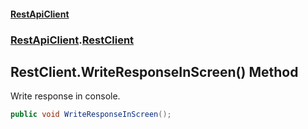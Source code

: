 #### [RestApiClient](./index.md 'index')
### [RestApiClient](./RestApiClient.md 'RestApiClient').[RestClient](./RestApiClient-RestClient.md 'RestApiClient.RestClient')
## RestClient.WriteResponseInScreen() Method
Write response in console.  
```csharp
public void WriteResponseInScreen();
```
